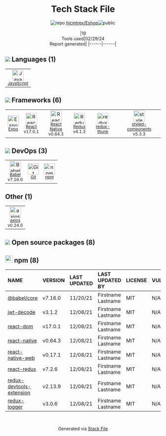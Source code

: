 <!--
&lt;--- Readme.md Snippet without images Start ---&gt;
## Tech Stack
hicmtrex/Eshop is built on the following main stack:

- [JavaScript](https://developer.mozilla.org/en-US/docs/Web/JavaScript) – Languages
- [Expo](https://expo.dev/) – Cross-Platform Mobile Development
- [React](https://reactjs.org/) – Javascript UI Libraries
- [React Native](http://facebook.github.io/) – Cross-Platform Mobile Development
- [Redux](https://redux.js.org/) – State Management Library
- [redux-thunk](https://github.com/gaearon/redux-thunk) – State Management Library
- [styled-components](https://styled-components.com) – JavaScript Framework Components
- [Babel](http://babeljs.io/) – JavaScript Compilers
- [axios](https://github.com/mzabriskie/axios) – Javascript Utilities & Libraries

Full tech stack [here](/techstack.md)

&lt;--- Readme.md Snippet without images End ---&gt;

&lt;--- Readme.md Snippet with images Start ---&gt;
## Tech Stack
hicmtrex/Eshop is built on the following main stack:

- <img width='25' height='25' src='https://img.stackshare.io/service/1209/javascript.jpeg' alt='JavaScript'/> [JavaScript](https://developer.mozilla.org/en-US/docs/Web/JavaScript) – Languages
- <img width='25' height='25' src='https://img.stackshare.io/service/5795/default_683a3de22a6983c41f27b04348f4c7380c5e3c21.jpg' alt='Expo'/> [Expo](https://expo.dev/) – Cross-Platform Mobile Development
- <img width='25' height='25' src='https://img.stackshare.io/service/1020/OYIaJ1KK.png' alt='React'/> [React](https://reactjs.org/) – Javascript UI Libraries
- <img width='25' height='25' src='https://img.stackshare.io/service/2699/KoK6gHzp.jpg' alt='React Native'/> [React Native](http://facebook.github.io/) – Cross-Platform Mobile Development
- <img width='25' height='25' src='https://img.stackshare.io/service/4074/13142323.png' alt='Redux'/> [Redux](https://redux.js.org/) – State Management Library
- <img width='25' height='25' src='https://img.stackshare.io/service/5448/13142323.png' alt='redux-thunk'/> [redux-thunk](https://github.com/gaearon/redux-thunk) – State Management Library
- <img width='25' height='25' src='https://img.stackshare.io/service/6749/styled-components.png' alt='styled-components'/> [styled-components](https://styled-components.com) – JavaScript Framework Components
- <img width='25' height='25' src='https://img.stackshare.io/service/2739/-1wfGjNw.png' alt='Babel'/> [Babel](http://babeljs.io/) – JavaScript Compilers
- <img width='25' height='25' src='https://img.stackshare.io/no-img-open-source.png' alt='axios'/> [axios](https://github.com/mzabriskie/axios) – Javascript Utilities & Libraries

Full tech stack [here](/techstack.md)

&lt;--- Readme.md Snippet with images End ---&gt;
-->
<div align="center">

# Tech Stack File
![](https://img.stackshare.io/repo.svg "repo") [hicmtrex/Eshop](https://github.com/hicmtrex/Eshop)![](https://img.stackshare.io/public_badge.svg "public")
<br/><br/>
|19<br/>Tools used|02/29/24 <br/>Report generated|
|------|------|
</div>

## <img src='https://img.stackshare.io/languages.svg'/> Languages (1)
<table><tr>
  <td align='center'>
  <img width='36' height='36' src='https://img.stackshare.io/service/1209/javascript.jpeg' alt='JavaScript'>
  <br>
  <sub><a href="https://developer.mozilla.org/en-US/docs/Web/JavaScript">JavaScript</a></sub>
  <br>
  <sub></sub>
</td>

</tr>
</table>

## <img src='https://img.stackshare.io/frameworks.svg'/> Frameworks (6)
<table><tr>
  <td align='center'>
  <img width='36' height='36' src='https://img.stackshare.io/service/5795/default_683a3de22a6983c41f27b04348f4c7380c5e3c21.jpg' alt='Expo'>
  <br>
  <sub><a href="https://expo.dev/">Expo</a></sub>
  <br>
  <sub></sub>
</td>

<td align='center'>
  <img width='36' height='36' src='https://img.stackshare.io/service/1020/OYIaJ1KK.png' alt='React'>
  <br>
  <sub><a href="https://reactjs.org/">React</a></sub>
  <br>
  <sub>v17.0.1</sub>
</td>

<td align='center'>
  <img width='36' height='36' src='https://img.stackshare.io/service/2699/KoK6gHzp.jpg' alt='React Native'>
  <br>
  <sub><a href="http://facebook.github.io/">React Native</a></sub>
  <br>
  <sub>v0.64.3</sub>
</td>

<td align='center'>
  <img width='36' height='36' src='https://img.stackshare.io/service/4074/13142323.png' alt='Redux'>
  <br>
  <sub><a href="https://redux.js.org/">Redux</a></sub>
  <br>
  <sub>v4.1.2</sub>
</td>

<td align='center'>
  <img width='36' height='36' src='https://img.stackshare.io/service/5448/13142323.png' alt='redux-thunk'>
  <br>
  <sub><a href="https://github.com/gaearon/redux-thunk">redux-thunk</a></sub>
  <br>
  <sub></sub>
</td>

<td align='center'>
  <img width='36' height='36' src='https://img.stackshare.io/service/6749/styled-components.png' alt='styled-components'>
  <br>
  <sub><a href="https://styled-components.com">styled-components</a></sub>
  <br>
  <sub>v5.3.3</sub>
</td>

</tr>
</table>

## <img src='https://img.stackshare.io/devops.svg'/> DevOps (3)
<table><tr>
  <td align='center'>
  <img width='36' height='36' src='https://img.stackshare.io/service/2739/-1wfGjNw.png' alt='Babel'>
  <br>
  <sub><a href="http://babeljs.io/">Babel</a></sub>
  <br>
  <sub>v7.16.0</sub>
</td>

<td align='center'>
  <img width='36' height='36' src='https://img.stackshare.io/service/1046/git.png' alt='Git'>
  <br>
  <sub><a href="http://git-scm.com/">Git</a></sub>
  <br>
  <sub></sub>
</td>

<td align='center'>
  <img width='36' height='36' src='https://img.stackshare.io/service/1120/lejvzrnlpb308aftn31u.png' alt='npm'>
  <br>
  <sub><a href="https://www.npmjs.com/">npm</a></sub>
  <br>
  <sub></sub>
</td>

</tr>
</table>

## Other (1)
<table><tr>
  <td align='center'>
  <img width='36' height='36' src='https://img.stackshare.io/no-img-open-source.png' alt='axios'>
  <br>
  <sub><a href="https://github.com/mzabriskie/axios">axios</a></sub>
  <br>
  <sub>v0.24.0</sub>
</td>

</tr>
</table>


## <img src='https://img.stackshare.io/group.svg' /> Open source packages (8)</h2>

## <img width='24' height='24' src='https://img.stackshare.io/service/1120/lejvzrnlpb308aftn31u.png'/> npm (8)

|NAME|VERSION|LAST UPDATED|LAST UPDATED BY|LICENSE|VULNERABILITIES|
|:------|:------|:------|:------|:------|:------|
|[@babel/core](https://www.npmjs.com/@babel/core)|v7.16.0|11/20/21|Firstname Lastname |MIT|N/A|
|[jwt-decode](https://www.npmjs.com/jwt-decode)|v3.1.2|12/08/21|Firstname Lastname |MIT|N/A|
|[react-dom](https://www.npmjs.com/react-dom)|v17.0.1|12/08/21|Firstname Lastname |MIT|N/A|
|[react-native](https://www.npmjs.com/react-native)|v0.64.3|12/08/21|Firstname Lastname |MIT|N/A|
|[react-native-web](https://www.npmjs.com/react-native-web)|v0.17.1|12/08/21|Firstname Lastname |MIT|N/A|
|[react-redux](https://www.npmjs.com/react-redux)|v7.2.6|12/08/21|Firstname Lastname |MIT|N/A|
|[redux-devtools-extension](https://www.npmjs.com/redux-devtools-extension)|v2.13.9|12/08/21|Firstname Lastname |MIT|N/A|
|[redux-logger](https://www.npmjs.com/redux-logger)|v3.0.6|12/08/21|Firstname Lastname |MIT|N/A|

<br/>
<div align='center'>

Generated via [Stack File](https://github.com/marketplace/stack-file)
